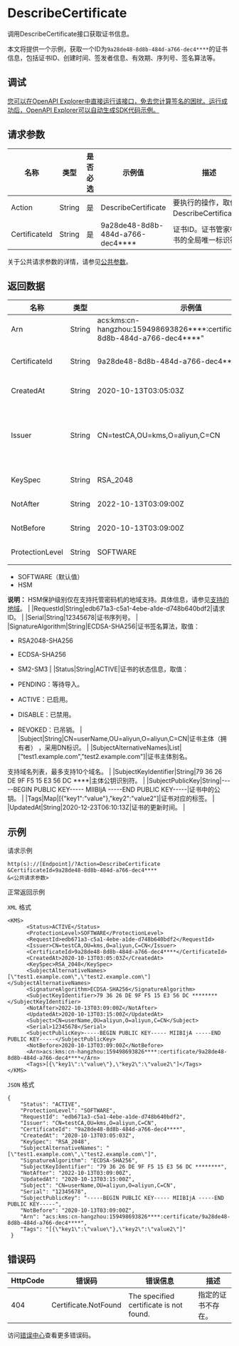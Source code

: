 # DescribeCertificate

调用DescribeCertificate接口获取证书信息。

本文将提供一个示例，获取一个ID为`9a28de48-8d8b-484d-a766-dec4****`的证书信息，包括证书ID、创建时间、签发者信息、有效期、序列号、签名算法等。

## 调试

[您可以在OpenAPI Explorer中直接运行该接口，免去您计算签名的困扰。运行成功后，OpenAPI Explorer可以自动生成SDK代码示例。](https://api.aliyun.com/#product=Kms&api=DescribeCertificate&type=RPC&version=2016-01-20)

## 请求参数

|名称|类型|是否必选|示例值|描述|
|--|--|----|---|--|
|Action|String|是|DescribeCertificate|要执行的操作，取值：DescribeCertificate。 |
|CertificateId|String|是|9a28de48-8d8b-484d-a766-dec4\*\*\*\*|证书ID。证书管家中证书的全局唯一标识符。 |

关于公共请求参数的详情，请参见[公共参数](~~69007~~)。

## 返回数据

|名称|类型|示例值|描述|
|--|--|---|--|
|Arn|String|acs:kms:cn-hangzhou:159498693826\*\*\*\*:certificate/9a28de48-8d8b-484d-a766-dec4\*\*\*\*"|阿里云资源名称。 |
|CertificateId|String|9a28de48-8d8b-484d-a766-dec4\*\*\*\*|证书ID。证书管家中证书的全局唯一标识符。 |
|CreatedAt|String|2020-10-13T03:05:03Z|证书的创建时间。 |
|Issuer|String|CN=testCA,OU=kms,O=aliyun,C=CN|证书的签发者信息，使用限定名DN（Distinguished Names）形式标识。 |
|KeySpec|String|RSA\_2048|证书对应的非对称算法名称。 |
|NotAfter|String|2022-10-13T03:09:00Z|证书有效期的截止时间。 |
|NotBefore|String|2020-10-13T03:09:00Z|证书有效期的开始时间。 |
|ProtectionLevel|String|SOFTWARE|证书私钥的保护级别，取值：

 -   SOFTWARE（默认值）
-   HSM

**说明：** HSM保护级别仅在支持托管密码机的地域支持。具体信息，请参见[支持的地域](~~125803~~)。 |
|RequestId|String|edb671a3-c5a1-4ebe-a1de-d748b640bdf2|请求ID。 |
|Serial|String|12345678|证书序列号。 |
|SignatureAlgorithm|String|ECDSA-SHA256|证书签名算法，取值：

 -   RSA2048-SHA256
-   ECDSA-SHA256
-   SM2-SM3 |
|Status|String|ACTIVE|证书的状态信息，取值：

 -   PENDING：等待导入。
-   ACTIVE：已启用。
-   DISABLE：已禁用。
-   REVOKED：已吊销。 |
|Subject|String|CN=userName,OU=aliyun,O=aliyun,C=CN|证书主体（拥有者） ，采用DN标识。 |
|SubjectAlternativeNames|List|\["test1.example.com","test2.example.com"\]|证书主体别名。

 支持域名列表，最多支持10个域名。 |
|SubjectKeyIdentifier|String|79 36 26 DE 9F F5 15 E3 56 DC \*\*\*\*|主体公钥识别符。 |
|SubjectPublicKey|String|-----BEGIN PUBLIC KEY----- MIIBIjA -----END PUBLIC KEY-----|证书中的公钥。 |
|Tags|Map|\[\{"key1":"value"\},"key2":"value2"\]|证书对应的标签。 |
|UpdatedAt|String|2020-12-23T06:10:13Z|证书的更新时间。 |

## 示例

请求示例

```
http(s)://[Endpoint]/?Action=DescribeCertificate
&CertificateId=9a28de48-8d8b-484d-a766-dec4****
&<公共请求参数>
```

正常返回示例

`XML` 格式

```
<KMS>
	  <Status>ACTIVE</Status>
	  <ProtectionLevel>SOFTWARE</ProtectionLevel>
	  <RequestId>edb671a3-c5a1-4ebe-a1de-d748b640bdf2</RequestId>
	  <Issuer>CN=testCA,OU=kms,O=aliyun,C=CN</Issuer>
	  <CertificateId>9a28de48-8d8b-484d-a766-dec4****</CertificateId>
	  <CreatedAt>2020-10-13T03:05:03Z</CreatedAt>
	  <KeySpec>RSA_2048</KeySpec>
	  <SubjectAlternativeNames>[\"test1.example.com\",\"test2.example.com\"]</SubjectAlternativeNames>
	  <SignatureAlgorithm>ECDSA-SHA256</SignatureAlgorithm>
	  <SubjectKeyIdentifier>79 36 26 DE 9F F5 15 E3 56 DC ********</SubjectKeyIdentifier>
	  <NotAfter>2022-10-13T03:09:00Z</NotAfter>
	  <UpdatedAt>2020-10-13T03:15:00Z</UpdatedAt>
	  <Subject>CN=userName,OU=aliyun,O=aliyun,C=CN</Subject>
	  <Serial>12345678</Serial>
	  <SubjectPublicKey>-----BEGIN PUBLIC KEY----- MIIBIjA -----END PUBLIC KEY-----</SubjectPublicKey>
	  <NotBefore>2020-10-13T03:09:00Z</NotBefore>
	  <Arn>acs:kms:cn-hangzhou:159498693826****:certificate/9a28de48-8d8b-484d-a766-dec4****</Arn>
	  <Tags>[{\"key1\":\"value\"},\"key2\":\"value2\"]</Tags>
</KMS>
```

`JSON` 格式

```
{
    "Status": "ACTIVE",
    "ProtectionLevel": "SOFTWARE",
    "RequestId": "edb671a3-c5a1-4ebe-a1de-d748b640bdf2",
    "Issuer": "CN=testCA,OU=kms,O=aliyun,C=CN",
    "CertificateId": "9a28de48-8d8b-484d-a766-dec4****",
    "CreatedAt": "2020-10-13T03:05:03Z",
    "KeySpec": "RSA_2048",
    "SubjectAlternativeNames": "[\"test1.example.com\",\"test2.example.com\"]",
    "SignatureAlgorithm": "ECDSA-SHA256",
    "SubjectKeyIdentifier": "79 36 26 DE 9F F5 15 E3 56 DC ********",
    "NotAfter": "2022-10-13T03:09:00Z",
    "UpdatedAt": "2020-10-13T03:15:00Z",
    "Subject": "CN=userName,OU=aliyun,O=aliyun,C=CN",
    "Serial": "12345678",
    "SubjectPublicKey": "-----BEGIN PUBLIC KEY----- MIIBIjA -----END PUBLIC KEY-----",
    "NotBefore": "2020-10-13T03:09:00Z",
    "Arn": "acs:kms:cn-hangzhou:159498693826****:certificate/9a28de48-8d8b-484d-a766-dec4****",
    "Tags": "[{\"key1\":\"value\"},\"key2\":\"value2\"]"
 }
```

## 错误码

|HttpCode|错误码|错误信息|描述|
|--------|---|----|--|
|404|Certificate.NotFound|The specified certificate is not found.|指定的证书不存在。|

访问[错误中心](https://error-center.aliyun.com/status/product/Kms)查看更多错误码。

